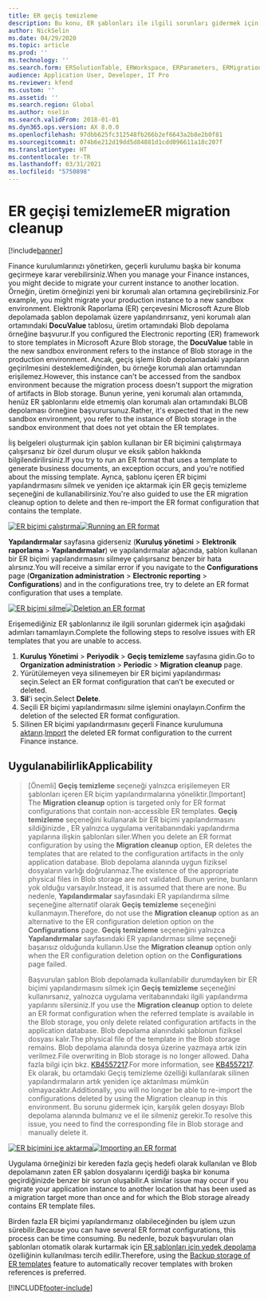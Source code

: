 ```yaml
---
title: ER geçiş temizleme
description: Bu konu, ER şablonları ile ilgili sorunları gidermek için ER geçiş temizleme işlevini nasıl kullanabileceğinizi açıklamaktadır.
author: NickSelin
ms.date: 04/29/2020
ms.topic: article
ms.prod: ''
ms.technology: ''
ms.search.form: ERSolutionTable, ERWorkspace, ERParameters, ERMigrationCleanup
audience: Application User, Developer, IT Pro
ms.reviewer: kfend
ms.custom: ''
ms.assetid: ''
ms.search.region: Global
ms.author: nselin
ms.search.validFrom: 2018-01-01
ms.dyn365.ops.version: AX 8.0.0
ms.openlocfilehash: 97dbb625fc312548fb266b2ef6643a2b8e2b0f81
ms.sourcegitcommit: 074b6e212d19dd5d84881d1cdd096611a18c207f
ms.translationtype: HT
ms.contentlocale: tr-TR
ms.lasthandoff: 03/31/2021
ms.locfileid: "5750898"
---
```

# <a name="er-migration-cleanup"></a><span data-ttu-id="35ce5-103">ER geçişi temizleme</span><span class="sxs-lookup"><span data-stu-id="35ce5-103">ER migration cleanup</span></span> 

[!include[banner](../includes/banner.md)]

<span data-ttu-id="35ce5-104">Finance kurulumlarınızı yönetirken, geçerli kurulumu başka bir konuma geçirmeye karar verebilirsiniz.</span><span class="sxs-lookup"><span data-stu-id="35ce5-104">When you manage your Finance instances, you might decide to migrate your current instance to another location.</span></span> <span data-ttu-id="35ce5-105">Örneğin, üretim örneğinizi yeni bir korumalı alan ortamına geçirebilirsiniz.</span><span class="sxs-lookup"><span data-stu-id="35ce5-105">For example, you might migrate your production instance to a new sandbox environment.</span></span> <span data-ttu-id="35ce5-106">Elektronik Raporlama (ER) çerçevesini Microsoft Azure Blob depolamada şablon depolamak üzere yapılandırırsanız, yeni korumalı alan ortamındaki **DocuValue** tablosu, üretim ortamındaki Blob depolama örneğine başvurur.</span><span class="sxs-lookup"><span data-stu-id="35ce5-106">If you configured the Electronic reporting (ER) framework to store templates in Microsoft Azure Blob storage, the **DocuValue** table in the new sandbox environment refers to the instance of Blob storage in the production environment.</span></span> <span data-ttu-id="35ce5-107">Ancak, geçiş işlemi Blob depolamadaki yapıların geçirilmesini desteklemediğinden, bu örneğe korumalı alan ortamından erişilemez.</span><span class="sxs-lookup"><span data-stu-id="35ce5-107">However, this instance can't be accessed from the sandbox environment because the migration process doesn't support the migration of artifacts in Blob storage.</span></span> <span data-ttu-id="35ce5-108">Bunun yerine, yeni korumalı alan ortamında, henüz ER şablonlarını elde etmemiş olan korumalı alan ortamındaki BLOB depolaması örneğine başvurursunuz.</span><span class="sxs-lookup"><span data-stu-id="35ce5-108">Rather, it's expected that in the new sandbox environment, you refer to the instance of Blob storage in the sandbox environment that does not yet obtain the ER templates.</span></span>

<span data-ttu-id="35ce5-109">İiş belgeleri oluşturmak için şablon kullanan bir ER biçimini çalıştırmaya çalışırsanız bir özel durum oluşur ve eksik şablon hakkında bilgilendirilirsiniz.</span><span class="sxs-lookup"><span data-stu-id="35ce5-109">If you try to run an ER format that uses a template to generate business documents, an exception occurs, and you're notified about the missing template.</span></span> <span data-ttu-id="35ce5-110">Ayrıca, şablonu içeren ER biçimi yapılandırmasını silmek ve yeniden içe aktarmak için ER geçiş temizleme seçeneğini de kullanabilirsiniz.</span><span class="sxs-lookup"><span data-stu-id="35ce5-110">You're also guided to use the ER migration cleanup option to delete and then re-import the ER format configuration that contains the template.</span></span>

<span data-ttu-id="35ce5-111">[![ER biçimi çalıştırma](./media/er-migration-cleanup-run.png)](./media/er-migration-cleanup-run.png)</span><span class="sxs-lookup"><span data-stu-id="35ce5-111">[![Running an ER format](./media/er-migration-cleanup-run.png)](./media/er-migration-cleanup-run.png)</span></span>

<span data-ttu-id="35ce5-112">**Yapılandırmalar** sayfasına giderseniz (**Kuruluş yönetimi** \> **Elektronik raporlama** \> **Yapılandırmalar**) ve yapılandırmalar ağacında, şablon kullanan bir ER biçimi yapılandırmasını silmeye çalışırsanız benzer bir hata alırsınız.</span><span class="sxs-lookup"><span data-stu-id="35ce5-112">You will receive a similar error if you navigate to the **Configurations** page (**Organization administration** \> **Electronic reporting** \> **Configurations**) and in the configurations tree, try to delete an ER format configuration that uses a template.</span></span>

<span data-ttu-id="35ce5-113">[![ER biçimi silme](./media/er-migration-cleanup-delete.png)](./media/er-migration-cleanup-delete.png)</span><span class="sxs-lookup"><span data-stu-id="35ce5-113">[![Deletion an ER format](./media/er-migration-cleanup-delete.png)](./media/er-migration-cleanup-delete.png)</span></span>

<span data-ttu-id="35ce5-114">Erişemediğiniz ER şablonlarınız ile ilgili sorunları gidermek için aşağıdaki adımları tamamlayın.</span><span class="sxs-lookup"><span data-stu-id="35ce5-114">Complete the following steps to resolve issues with ER templates that you are unable to access.</span></span>

1.  <span data-ttu-id="35ce5-115">**Kuruluş Yönetimi** \> **Periyodik** \> **Geçiş temizleme** sayfasına gidin.</span><span class="sxs-lookup"><span data-stu-id="35ce5-115">Go to **Organization administration** \> **Periodic** \> **Migration cleanup** page.</span></span>
2.  <span data-ttu-id="35ce5-116">Yürütülemeyen veya silinemeyen bir ER biçimi yapılandırması seçin.</span><span class="sxs-lookup"><span data-stu-id="35ce5-116">Select an ER format configuration that can’t be executed or deleted.</span></span>
3.  <span data-ttu-id="35ce5-117">**Sil**'i seçin.</span><span class="sxs-lookup"><span data-stu-id="35ce5-117">Select **Delete**.</span></span>
4.  <span data-ttu-id="35ce5-118">Seçili ER biçimi yapılandırmasını silme işlemini onaylayın.</span><span class="sxs-lookup"><span data-stu-id="35ce5-118">Confirm the deletion of the selected ER format configuration.</span></span>
5.  <span data-ttu-id="35ce5-119">Silinen ER biçimi yapılandırmasını geçerli Finance kurulumuna [aktarın](download-electronic-reporting-configuration-lcs.md).</span><span class="sxs-lookup"><span data-stu-id="35ce5-119">[Import](download-electronic-reporting-configuration-lcs.md) the deleted ER format configuration to the current Finance instance.</span></span>

## <a name="applicability"></a><span data-ttu-id="35ce5-120">Uygulanabilirlik</span><span class="sxs-lookup"><span data-stu-id="35ce5-120">Applicability</span></span>

> <span data-ttu-id="35ce5-121">[Önemli] **Geçiş temizleme** seçeneği yalnızca erişilemeyen ER şablonları içeren ER biçim yapılandırmalarına yöneliktir.</span><span class="sxs-lookup"><span data-stu-id="35ce5-121">[Important] The **Migration cleanup** option is targeted only for ER format configurations that contain non-accessible ER templates.</span></span> <span data-ttu-id="35ce5-122">**Geçiş temizleme** seçeneğini kullanarak bir ER biçimi yapılandırmasını sildiğinizde , ER yalnızca uygulama veritabanındaki yapılandırma yapılarına ilişkin şablonları siler.</span><span class="sxs-lookup"><span data-stu-id="35ce5-122">When you delete an ER format configuration by using the **Migration cleanup** option, ER deletes the templates that are related to the configuration artifacts in the only application database.</span></span> <span data-ttu-id="35ce5-123">Blob depolama alanında uygun fiziksel dosyaların varlığı doğrulanmaz.</span><span class="sxs-lookup"><span data-stu-id="35ce5-123">The existence of the appropriate physical files in Blob storage are not validated.</span></span> <span data-ttu-id="35ce5-124">Bunun yerine, bunların yok olduğu varsayılır.</span><span class="sxs-lookup"><span data-stu-id="35ce5-124">Instead, it is assumed that there are none.</span></span> <span data-ttu-id="35ce5-125">Bu nedenle, **Yapılandırmalar** sayfasındaki ER yapılandırma silme seçeneğine alternatif olarak **Geçiş temizleme** seçeneğini kullanmayın.</span><span class="sxs-lookup"><span data-stu-id="35ce5-125">Therefore, do not use the **Migration cleanup** option as an alternative to the ER configuration deletion option on the **Configurations** page.</span></span> <span data-ttu-id="35ce5-126">**Geçiş temizleme** seçeneğini yalnızca **Yapılandırmalar** sayfasındaki ER yapılandırması silme seçeneği başarısız olduğunda kullanın.</span><span class="sxs-lookup"><span data-stu-id="35ce5-126">Use the **Migration cleanup** option only when the ER configuration deletion option on the **Configurations** page failed.</span></span>
>
> <span data-ttu-id="35ce5-127">Başvurulan şablon Blob depolamada kullanılabilir durumdayken bir ER biçimi yapılandırmasını silmek için **Geçiş temizleme** seçeneğini kullanırsanız, yalnozca uygulama veritabanındaki ilgili yapılandırma yapılarını silersiniz.</span><span class="sxs-lookup"><span data-stu-id="35ce5-127">If you use the **Migration cleanup** option to delete an ER format configuration when the referred template is available in the Blob storage, you only delete related configuration artifacts in the application database.</span></span> <span data-ttu-id="35ce5-128">Blob depolama alanındaki şablonun fiziksel dosyası kalır.</span><span class="sxs-lookup"><span data-stu-id="35ce5-128">The physical file of the template in the Blob storage remains.</span></span> <span data-ttu-id="35ce5-129">Blob depolama alanında dosya üzerine yazmaya artık izin verilmez.</span><span class="sxs-lookup"><span data-stu-id="35ce5-129">File overwriting in Blob storage is no longer allowed.</span></span> <span data-ttu-id="35ce5-130">Daha fazla bilgi için bkz. [KB4557217](https://fix.lcs.dynamics.com/Issue/Details?kb=4557217).</span><span class="sxs-lookup"><span data-stu-id="35ce5-130">For more information, see [KB4557217](https://fix.lcs.dynamics.com/Issue/Details?kb=4557217).</span></span> <span data-ttu-id="35ce5-131">Ek olarak, bu ortamdaki Geçiş temizleme özelliği kullanılarak silinen yapılandırmaların artık yeniden içe aktarılması mümkün olmayacaktır.</span><span class="sxs-lookup"><span data-stu-id="35ce5-131">Additionally, you will no longer be able to re-import the configurations deleted by using the Migration cleanup in this environment.</span></span> <span data-ttu-id="35ce5-132">Bu sorunu gidermek için, karşılık gelen dosyayı Blob depolama alanında bulmanız ve el ile silmeniz gerekir.</span><span class="sxs-lookup"><span data-stu-id="35ce5-132">To resolve this issue, you need to find the corresponding file in Blob storage and manually delete it.</span></span>

<span data-ttu-id="35ce5-133">[![ER biçimini içe aktarma](./media/er-migration-cleanup-import.png)](./media/er-migration-cleanup-import.png)</span><span class="sxs-lookup"><span data-stu-id="35ce5-133">[![Importing an ER format](./media/er-migration-cleanup-import.png)](./media/er-migration-cleanup-import.png)</span></span>

<span data-ttu-id="35ce5-134">Uygulama örneğinizi bir kereden fazla geçiş hedefi olarak kullanılan ve Blob depolamanın zaten ER şablon dosyalarını içerdiği başka bir konuma geçirdiğinizde benzer bir sorun oluşabilir.</span><span class="sxs-lookup"><span data-stu-id="35ce5-134">A similar issue may occur if you migrate your application instance to another location that has been used as a migration target more than once and for which the Blob storage already contains ER template files.</span></span>

<span data-ttu-id="35ce5-135">Birden fazla ER biçimi yapılandırmanız olabileceğinden bu işlem uzun sürebilir.</span><span class="sxs-lookup"><span data-stu-id="35ce5-135">Because you can have several ER format configurations, this process can be time consuming.</span></span> <span data-ttu-id="35ce5-136">Bu nedenle, bozuk başvuruları olan şablonları otomatik olarak kurtarmak için [ER şablonları için yedek depolama](er-backup-storage-templates.md) özelliğinin kullanılması tercih edilir.</span><span class="sxs-lookup"><span data-stu-id="35ce5-136">Therefore, using the [Backup storage of ER templates](er-backup-storage-templates.md) feature to automatically recover templates with broken references is preferred.</span></span>


[!INCLUDE[footer-include](../../../includes/footer-banner.md)]